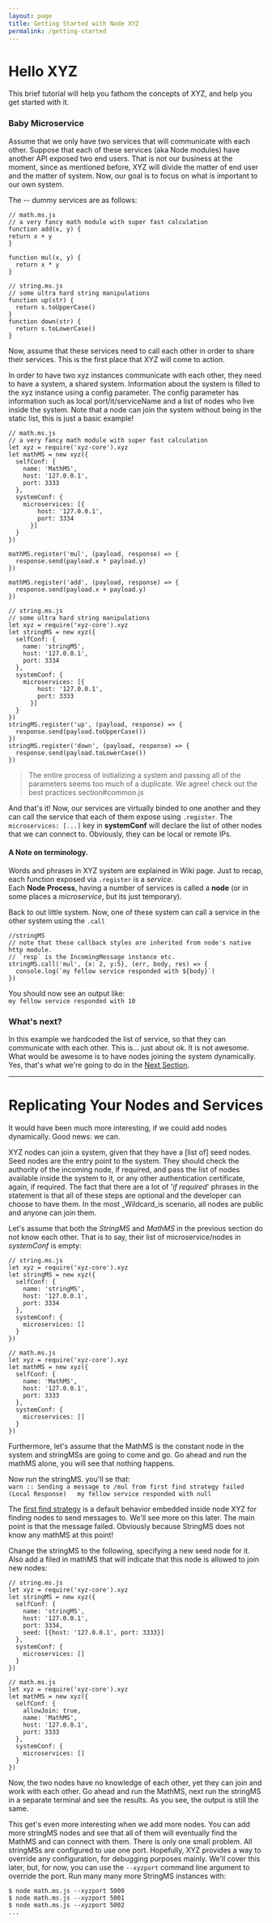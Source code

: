 ```yaml
---
layout: page
title: Getting Started with Node XYZ
permalink: /getting-started
---
```


# Hello XYZ

This brief tutorial will help you fathom the concepts of XYZ, and help you get started with it.

### Baby Microservice

Assume that we only have two services that will communicate with each other. Suppose that each of these services (aka Node modules) have another API exposed two end users. That is not our business at the moment, since as mentioned before, XYZ will divide the matter of end user and the matter of system. Now, our goal is to focus on what is important to our own system.

The -- dummy services are as follows:

    // math.ms.js
    // a very fancy math module with super fast calculation
    function add(x, y) {
    return x + y
    }

    function mul(x, y) {
      return x * y
    }

    // string.ms.js
    // some ultra hard string manipulations
    function up(str) {
      return s.toUpperCase()
    }
    function down(str) {
      return s.toLowerCase()
    }

Now, assume that these services need to call each other in order to share their services. This is the first place that XYZ will come to action.

In order to have two xyz instances communicate with each other, they need to have a system, a shared system. Information about the system is filled to the xyz instance using a config parameter. The config parameter has information such as local port/it/serviceName and a list of nodes who live inside the system. Note that a node can join the system without being in the static list, this is just a basic example!

    // math.ms.js
    // a very fancy math module with super fast calculation
    let xyz = require('xyz-core').xyz
    let mathMS = new xyz({
      selfConf: {
        name: 'MathMS',
        host: '127.0.0.1',
        port: 3333
      },
      systemConf: {
        microservices: [{
            host: '127.0.0.1',
            port: 3334
          }]
      }
    })

    mathMS.register('mul', (payload, response) => {
      response.send(payload.x * payload.y)
    })

    mathMS.register('add', (payload, response) => {
      response.send(payload.x + payload.y)
    })

    // string.ms.js
    // some ultra hard string manipulations
    let xyz = require('xyz-core').xyz
    let stringMS = new xyz({
      selfConf: {
        name: 'stringMS',
        host: '127.0.0.1',
        port: 3334
      },
      systemConf: {
        microservices: [{
            host: '127.0.0.1',
            port: 3333
          }]
      }
    })
    stringMS.register('up', (payload, response) => {
      response.send(payload.toUpperCase())
    })
    stringMS.register('down', (payload, response) => {
      response.send(payload.toLowerCase())
    })

> The entire process of initializing a system and passing all of the parameters seems too much of a duplicate. We agree! check out the best practices section#common.js

And that's it! Now, our services are virtually binded to one another and they can call the service that each of them expose using `.register`. The `microservices: [...]` key in **systemConf** will declare the list of other nodes that we can connect to. Obviously, they can be local or remote IPs.

#### A Note on terminology.

Words and phrases in XYZ system are explained in Wiki page. Just to recap, each function exposed via `.register` is a _service_.  
Each **Node Process**, having a number of services is called a **node** (or in some places a _microservice_, but its just temporary).

Back to out little system. Now, one of these system can call a service in the other system using the `.call`

    //stringMS
    // note that these callback styles are inherited from node's native http module.
    // `resp` is the IncomingMessage instance etc.
    stringMS.call('mul', {x: 2, y:5}, (err, body, res) => {
      console.log(`my fellow service responded with ${body}`)
    })


You should now see an output like:  
`my fellow service responded with 10`

### What's next?

In this example we hardcoded the list of service, so that they can communicate with each other. This is... just about ok. It is not awesome. What would be awesome is to have nodes joining the system dynamically. Yes, that's what we're going to do in the [Next Section](/replicating).

----

# Replicating Your Nodes and Services

It would have been much more interesting, if we could add nodes dynamically. Good news: we can.

XYZ nodes can join a system, given that they have a [list of] seed nodes. Seed nodes are the entry point to the system. They should check the authority of the incoming node, if required, and pass the list of nodes available inside the system to it, or any other authentication certificate, again, if required. The fact that there are a lot of '_if required_' phrases in the statement is that all of these steps are optional and the developer can choose to have them. In the most _Wildcard_is scenario, all nodes are public and anyone can join them.

Let's assume that both the _StringMS_ and _MathMS_ in the previous section do not know each other. That is to say, their list of microservice/nodes in _systemConf_ is empty:

    // string.ms.js
    let xyz = require('xyz-core').xyz
    let stringMS = new xyz({
      selfConf: {
        name: 'stringMS',
        host: '127.0.0.1',
        port: 3334
      },
      systemConf: {
        microservices: []
      }
    })

    // math.ms.js
    let xyz = require('xyz-core').xyz
    let mathMS = new xyz({
      selfConf: {
        name: 'MathMS',
        host: '127.0.0.1',
        port: 3333
      },
      systemConf: {
        microservices: []
      }
    })

Furthermore, let's assume that the MathMS is the constant node in the system and stringMSs are going to come and go. Go ahead and run the mathMS alone, you will see that nothing happens.

Now run the stringMS. you'll se that:  
`warn :: Sending a message to /mul from first find strategy failed (Local Response)  
my fellow service responded with null`

The [first find strategy](#) is a default behavior embedded inside node XYZ for finding nodes to send messages to. We'll see more on this later. The main point is that the message failed. Obviously because StringMS does not know any mathMS at this point!

Change the stringMS to the following, specifying a new seed node for it. Also add a filed in mathMS that will indicate that this node is allowed to join new nodes:

    // string.ms.js
    let xyz = require('xyz-core').xyz
    let stringMS = new xyz({
      selfConf: {
        name: 'stringMS',
        host: '127.0.0.1',
        port: 3334,
        seed: [{host: '127.0.0.1', port: 3333}]
      },
      systemConf: {
        microservices: []
      }
    })

    // math.ms.js
    let xyz = require('xyz-core').xyz
    let mathMS = new xyz({
      selfConf: {
        allowJoin: true,
        name: 'MathMS',
        host: '127.0.0.1',
        port: 3333
      },
      systemConf: {
        microservices: []
      }
    })

Now, the two nodes have no knowledge of each other, yet they can join and work with each other. Go ahead and run the MathMS, next run the stringMS in a separate terminal and see the results. As you see, the output is still the same.

This get's even more interesting when we add more nodes. You can add more stringMS nodes and see that all of them will eventually find the MathMS and can connect with them. There is only one small problem. All stringMSs are configured to use one port. Hopefully, XYZ provides a way to override any configuration, for debugging purposes mainly. We'll cover this later, but, for now, you can use the `--xyzport` command line argument to override the port. Run many many more StringMS instances with:  

    $ node math.ms.js --xyzport 5000
    $ node math.ms.js --xyzport 5001
    $ node math.ms.js --xyzport 5002
    ...

